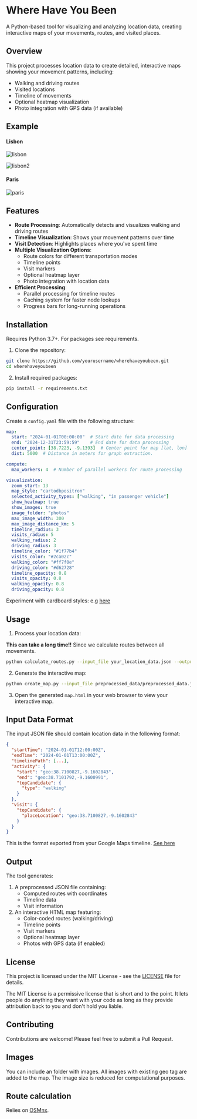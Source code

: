 # Where Have You Been

A Python-based tool for visualizing and analyzing location data, creating interactive maps of your movements, routes, and visited places.

## Overview

This project processes location data to create detailed, interactive maps showing your movement patterns, including:
- Walking and driving routes
- Visited locations
- Timeline of movements
- Optional heatmap visualization
- Photo integration with GPS data (if available)

## Example

#### Lisbon
![lisbon](https://github.com/user-attachments/assets/61acc146-f21c-40ab-ab4b-f19c76ba7dd1)

![lisbon2](https://github.com/user-attachments/assets/5d647e94-432e-4269-b6d8-378de7cbc0dc)

#### Paris

![paris](https://github.com/user-attachments/assets/701fa759-7f0f-40e7-89c6-b18882879b2e)


## Features

- **Route Processing**: Automatically detects and visualizes walking and driving routes
- **Timeline Visualization**: Shows your movement patterns over time
- **Visit Detection**: Highlights places where you've spent time
- **Multiple Visualization Options**:
  - Route colors for different transportation modes
  - Timeline points
  - Visit markers
  - Optional heatmap layer
  - Photo integration with location data
- **Efficient Processing**:
  - Parallel processing for timeline routes
  - Caching system for faster node lookups
  - Progress bars for long-running operations




## Installation

Requires Python 3.7+. For packages see requirements.

1. Clone the repository:
```bash
git clone https://github.com/yourusername/wherehaveyoubeen.git
cd wherehaveyoubeen
```

2. Install required packages:
```bash
pip install -r requirements.txt
```

## Configuration

Create a `config.yaml` file with the following structure:

```yaml
map:
  start: "2024-01-01T00:00:00"  # Start date for data processing
  end: "2024-12-31T23:59:59"    # End date for data processing
  center_point: [38.7223, -9.1393]  # Center point for map [lat, lon]
  dist: 5000  # Distance in meters for graph extraction.

compute:
  max_workers: 4  # Number of parallel workers for route processing

visualization:
  zoom_start: 13
  map_style: "cartodbpositron"
  selected_activity_types: ["walking", "in passenger vehicle"]
  show_heatmap: true
  show_images: true
  image_folder: "photos"
  max_image_width: 300
  max_image_distance_km: 5
  timeline_radius: 3
  visits_radius: 5
  walking_radius: 2
  driving_radius: 3
  timeline_color: "#1f77b4"
  visits_color: "#2ca02c"
  walking_color: "#ff7f0e"
  driving_color: "#d62728"
  timeline_opacity: 0.8
  visits_opacity: 0.8
  walking_opacity: 0.8
  driving_opacity: 0.8
```

Experiment with cardboard styles: e.g [here](https://deparkes.co.uk/2016/06/10/folium-map-tiles/)

## Usage

1. Process your location data:

**This can take a long time!!** Since we calculate routes between all movements. 
```bash
python calculate_routes.py --input_file your_location_data.json --output_file preprocessed_data.json
```

2. Generate the interactive map:
```bash
python create_map.py --input_file preprocessed_data/preprocessed_data.json --output_file outputs/map.html
```

3. Open the generated `map.html` in your web browser to view your interactive map.

## Input Data Format

The input JSON file should contain location data in the following format:

```json
{
  "startTime": "2024-01-01T12:00:00Z",
  "endTime": "2024-01-01T13:00:00Z",
  "timelinePath": [...],
  "activity": {
    "start": "geo:38.7100827,-9.1602843",
    "end": "geo:38.7101792,-9.1600991",
    "topCandidate": {
      "type": "walking"
    }
  },
  "visit": {
    "topCandidate": {
      "placeLocation": "geo:38.7100827,-9.1602843"
    }
  }
}
```

This is the format exported from your Google Maps timeline. [See here](https://support.google.com/maps/thread/280205453/how-do-i-download-my-timeline-history?hl=en) 

## Output

The tool generates:
1. A preprocessed JSON file containing:
   - Computed routes with coordinates
   - Timeline data
   - Visit information
2. An interactive HTML map featuring:
   - Color-coded routes (walking/driving)
   - Timeline points
   - Visit markers
   - Optional heatmap layer
   - Photos with GPS data (if enabled)

## License

This project is licensed under the MIT License - see the [LICENSE](LICENSE) file for details.

The MIT License is a permissive license that is short and to the point. It lets people do anything they want with your code as long as they provide attribution back to you and don't hold you liable.

## Contributing

Contributions are welcome! Please feel free to submit a Pull Request.

## Images

You can include an folder with images. All images with existing geo tag are added to the map. The image size is reduced for computational purposes. 

## Route calculation

Relies on [OSMnx](https://osmnx.readthedocs.io/en/stable/). 



